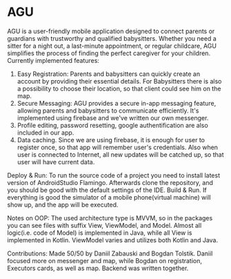 # AGU
AGU is a user-friendly mobile application designed to connect parents or guardians with trustworthy and qualified babysitters. Whether you need a sitter for a night out, a last-minute appointment, or regular childcare, AGU simplifies the process of finding the perfect caregiver for your children.
Currently implemented features:
1. Easy Registration: Parents and babysitters can quickly create an account by providing their essential details. For Babysitters there is also a possibility to choose their location, so that client could see him on the map.
2. Secure Messaging: AGU provides a secure in-app messaging feature, allowing parents and babysitters to communicate efficiently. It's implemented using firebase and we've written our own messenger.
3. Profile editing, password resetting, google authentification are also included in our app.
4. Data caching. Since we are using firebase, it is enough for user to register once, so that app will remember user's credentials. Also when user is connected to Internet, all new updates will be catched up, so that user will have current data.


Deploy & Run:
To run the source code of a project you need to install latest version of AndroidStudio Flamingo.
Afterwards clone the repository, and you should be good with the default settings of the IDE. Build & Run. 
If everything is good the simulator of a mobile phone(virtual machine) will show up, and the app will be executed. 

Notes on OOP:
The used architecture type is MVVM, so in the packages you can see files with suffix View, ViewModel, and Model.
Almost all logic(i.e. code of Model) is implemented in Java, while all View is implemented in Kotlin. ViewModel varies and utilizes both Kotlin and Java.

Contributions:
Made 50/50 by Daniil Zabauski and Bogdan Tolstik. Daniil focused more on messenger and map, while Bogdan on registration, Executors cards, as well as map. 
Backend was written together. 





